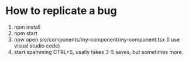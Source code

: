 # How to replicate a bug
1. npm install
2. npm start
3. now open src/components/my-component/my-component.tsx (I use visual studio code)
4. start spamming CTRL+S, usally takes 3-5 saves, but sometimes more.
